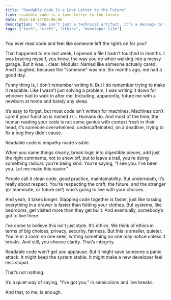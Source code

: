 ```yaml
---
title: "Readable Code Is a Love Letter to the Future"
link: readable-code-is-a-love-letter-to-the-future
date: 2025-10-14T00:00:00
description: "Code isn’t just a technical artifact, it’s a message to someone else’s tired brain."
tags: ["tech", "craft", "ethics", "developer life"]
---
```


You ever read code and feel like someone left the lights on for you?

That happened to me last week, I opened a file I hadn’t touched in months. I was bracing myself, you know, the way you do when walking into a messy garage. But it was... clear. Modular. Named like someone actually cared. And I laughed, because the "someone" was me. Six months ago, me had a good day.

Funny thing is, I don’t remember writing it. But I do remember trying to make it readable. Like I wasn’t just solving a problem, I was writing it down for whoever had to walk in after me. Including, apparently, future me with a newborn at home and barely any sleep.

It’s easy to forget, but most code isn’t written for machines. Machines don’t care if your function is named `f()`. Humans do. And most of the time, the human reading your code is not some genius with context fresh in their head, it’s someone overwhelmed, undercaffeinated, on a deadline, trying to fix a bug they didn’t cause.

Readable code is empathy made visible.

When you name things clearly, break logic into digestible pieces, add just the right comments, not to show off, but to leave a trail, you’re doing something radical: you’re being kind. You’re saying, “I see you. I’ve been you. Let me make this easier.”

People call it clean code, good practice, maintainability. But underneath, it’s really about respect. You’re respecting the craft, the future, and the stranger (or teammate, or future self) who’s going to live with your choices.

And yeah, it takes longer. Slapping code together is faster, just like tossing everything in a drawer is faster than folding your clothes. But systems, like bedrooms, get visited more than they get built. And eventually, somebody’s got to live there.

I’ve come to believe this isn’t just style. It’s ethics. We think of ethics in terms of big choices, privacy, security, fairness. But this is smaller, quieter. You’re in a room no one sees, writing something no one may notice unless it breaks. And still, you choose clarity. That’s integrity.

Readable code won’t get you applause. But it might save someone a panic attack. It might keep the system stable. It might make a new developer feel less stupid.

That’s not nothing.

It’s a quiet way of saying, “I’ve got you,” in semicolons and line breaks.

And that, to me, is enough.